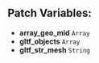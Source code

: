 ## Patch Variables:

* __array_geo_mid__ ```Array```
* __gltf_objects__ ```Array```
* __gltf_str_mesh__ ```String```

